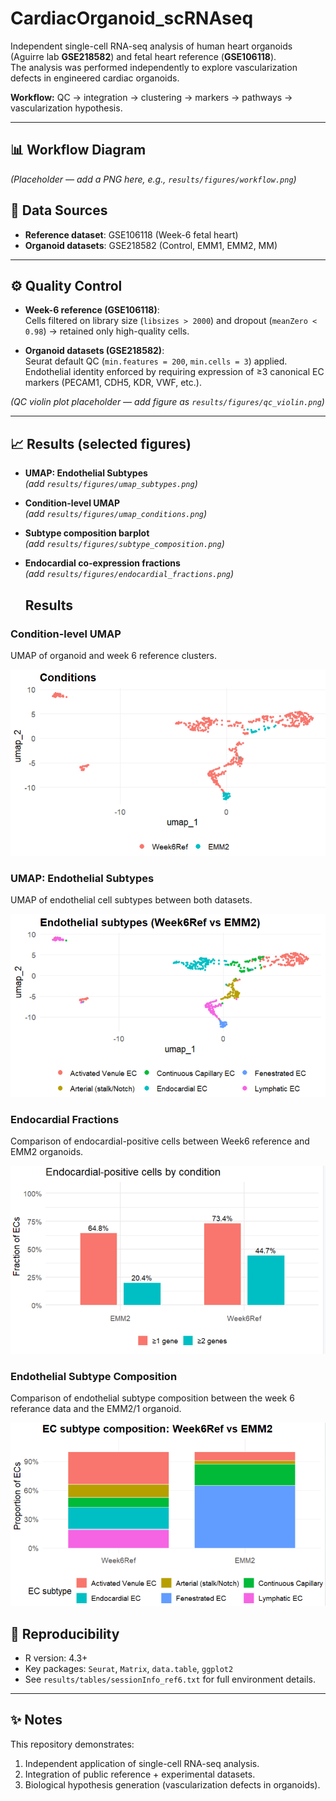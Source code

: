 # CardiacOrganoid_scRNAseq

Independent single-cell RNA-seq analysis of human heart organoids (Aguirre lab **GSE218582**) and fetal heart reference (**GSE106118**).  
The analysis was performed independently to explore vascularization defects in engineered cardiac organoids.  

**Workflow:** QC → integration → clustering → markers → pathways → vascularization hypothesis.

---

## 📊 Workflow Diagram
*(Placeholder — add a PNG here, e.g., `results/figures/workflow.png`)*

## 🔬 Data Sources
- **Reference dataset**: GSE106118 (Week-6 fetal heart)  
- **Organoid datasets**: GSE218582 (Control, EMM1, EMM2, MM)  

---

## ⚙️ Quality Control
- **Week-6 reference (GSE106118)**:  
  Cells filtered on library size (`libsizes > 2000`) and dropout (`meanZero < 0.98`) → retained only high-quality cells.  

- **Organoid datasets (GSE218582)**:  
  Seurat default QC (`min.features = 200`, `min.cells = 3`) applied.  
  Endothelial identity enforced by requiring expression of ≥3 canonical EC markers (PECAM1, CDH5, KDR, VWF, etc.).  

*(QC violin plot placeholder — add figure as `results/figures/qc_violin.png`)*

---

## 📈 Results (selected figures)

- **UMAP: Endothelial Subtypes**  
  *(add `results/figures/umap_subtypes.png`)*  

- **Condition-level UMAP**  
  *(add `results/figures/umap_conditions.png`)*  

- **Subtype composition barplot**  
  *(add `results/figures/subtype_composition.png`)*  

- **Endocardial co-expression fractions**  
  *(add `results/figures/endocardial_fractions.png`)*

  ## Results

### Condition-level UMAP
UMAP of organoid and week 6 reference clusters.

![UMAP_Conditions](results/figures/umap_conditions.png)

### UMAP: Endothelial Subtypes
UMAP of endothelial cell subtypes between both datasets.

![UMAP_Ebdothelial_Subtypes](results/figures/umap_ECsubtypes.png)

### Endocardial Fractions
Comparison of endocardial-positive cells between Week6 reference and EMM2 organoids.

![Endocardial fractions](results/figures/endocardial_fractions.png)

### Endothelial Subtype Composition
Comparison of endothelial subtype composition between the week 6 referance data and the EMM2/1 organoid.

![Endothelial Subtypes](results/figures/subtype_composition.png)

  ## 📌 Reproducibility
- R version: 4.3+  
- Key packages: `Seurat`, `Matrix`, `data.table`, `ggplot2`  
- See `results/tables/sessionInfo_ref6.txt` for full environment details.  

---

## ✨ Notes
This repository demonstrates:
1. Independent application of single-cell RNA-seq analysis.  
2. Integration of public reference + experimental datasets.  
3. Biological hypothesis generation (vascularization defects in organoids). 
